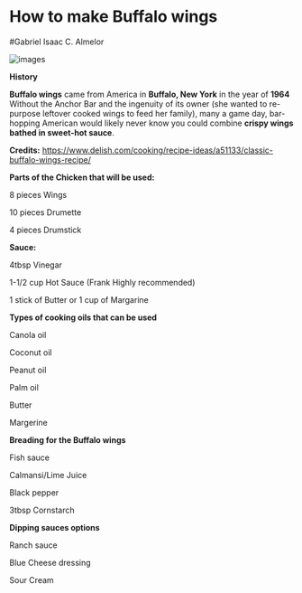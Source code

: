 # How to make Buffalo wings
#Gabriel Isaac C. Almelor

![images](https://github.com/IsaakIsrael1936/IsaakIsrael1936.github.io/assets/152355398/e164cf60-ad2b-47ca-9497-9fdfb7da6b50)

**History**

**Buffalo wings** came from America in **Buffalo, New York** in the year of **1964** Without the Anchor Bar and the ingenuity of its owner (she wanted to re-purpose leftover cooked wings to feed her family), many a game day, bar-hopping American would likely never know you could combine **crispy wings bathed in sweet-hot sauce**.

**Credits:** https://www.delish.com/cooking/recipe-ideas/a51133/classic-buffalo-wings-recipe/

**Parts of the Chicken that will be used:**

8 pieces Wings

10 pieces Drumette
 
4 pieces Drumstick

**Sauce:**

4tbsp Vinegar

1-1/2 cup Hot Sauce (Frank Highly recommended)

1 stick of Butter or 1 cup of Margarine

**Types of cooking oils that can be used**

Canola oil

Coconut oil

Peanut oil

Palm oil

Butter

Margerine

**Breading for the Buffalo wings**

Fish sauce

Calmansi/Lime Juice

Black pepper

3tbsp Cornstarch

**Dipping sauces options**

Ranch sauce

Blue Cheese dressing

Sour Cream
